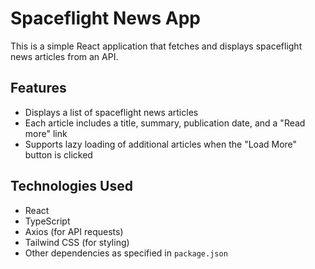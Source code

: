 # Spaceflight News App

This is a simple React application that fetches and displays spaceflight news articles from an API.

## Features

- Displays a list of spaceflight news articles
- Each article includes a title, summary, publication date, and a "Read more" link
- Supports lazy loading of additional articles when the "Load More" button is clicked

## Technologies Used

- React
- TypeScript
- Axios (for API requests)
- Tailwind CSS (for styling)
- Other dependencies as specified in `package.json`
